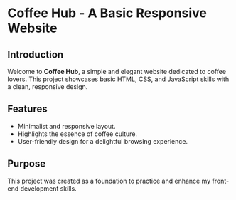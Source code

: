 # Coffee Hub - A Basic Responsive Website

## Introduction
Welcome to **Coffee Hub**, a simple and elegant website dedicated to coffee lovers. This project showcases basic HTML, CSS, and JavaScript skills with a clean, responsive design.

## Features
- Minimalist and responsive layout.
- Highlights the essence of coffee culture.
- User-friendly design for a delightful browsing experience.

## Purpose
This project was created as a foundation to practice and enhance my front-end development skills.

